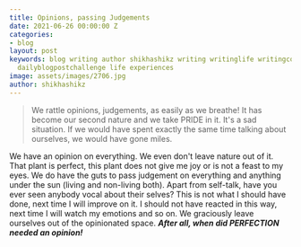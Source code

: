 ```yaml
---
title: Opinions, passing Judgements
date: 2021-06-26 00:00:00 Z
categories:
- blog
layout: post
keywords: blog writing author shikhashikz writing writinglife writingcommunity dailyblogpost
  dailyblogpostchallenge life experiences
image: assets/images/2706.jpg
author: shikhashikz
---
```


>We rattle opinions, judgements, as easily as we breathe! It has become our second nature and we take PRIDE in it. It's a sad situation. If we would have spent exactly the same time talking about ourselves, we would have gone miles.

We have an opinion on everything. We even don't leave nature out of it. That plant is perfect, this plant does not give me joy or is not a feast to my eyes. We do have the guts to pass judgement on everything and anything under the sun (living and non-living both). Apart from self-talk, have you ever seen anybody vocal about their selves? This is not what I should have done, next time I will improve on it. I should not have reacted in this way, next time I will watch my emotions and so on. We graciously leave ourselves out of the opinionated space. ***After all, when did PERFECTION needed an opinion!***
